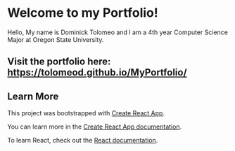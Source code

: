 # Welcome to my Portfolio!

Hello, My name is Dominick Tolomeo and I am a 4th year Computer Science Major at Oregon State University.

## Visit the portfolio here: https://tolomeod.github.io/MyPortfolio/

## Learn More
This project was bootstrapped with [Create React App](https://github.com/facebook/create-react-app).

You can learn more in the [Create React App documentation](https://facebook.github.io/create-react-app/docs/getting-started).

To learn React, check out the [React documentation](https://reactjs.org/).

